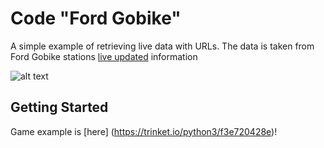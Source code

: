 # Code "Ford Gobike"

A simple example of retrieving live data with URLs. 
The data is taken from Ford Gobike stations [live updated](https://gbfs.fordgobike.com/gbfs/fr/station_status.json) information 



![alt text](https://github.com/chapliza/Ford_Gobike/blob/master/my_3.jpg)
## Getting Started

Game example is [here] (https://trinket.io/python3/f3e720428e)!
